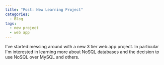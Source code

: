 ```yaml
---
title: "Post: New Learning Project"
categories:
  - Blog
tags:
  - new project
  - web app
---
```


I've started messing around with a new 3 tier web app project. In particular I'm interested in learning more about 
NoSQL databases and the decision to use NoSQL over MySQL and others.
